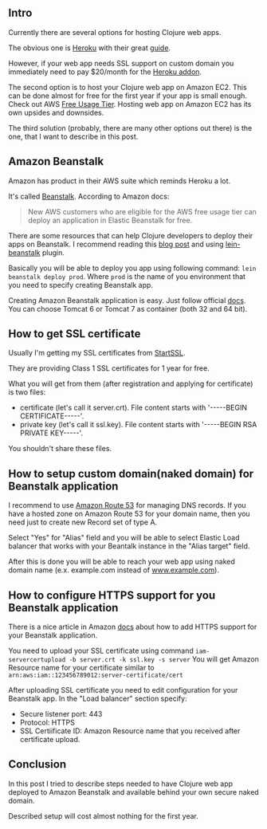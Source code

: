 <!--
name: Configure Clojure web app to run with HTTPS support on Amazon Beanstalk
description: Short guide how to deploy Clojure web app on Amazon Beanstalk with HTTPS support with almost no cost.
author: Anton Podviaznikov
author_email: anton@hashobject.com
author_url: http://hashobject.com/team/anton
author_github: podviaznikov
author_twitter: podviaznikov
author_avatar: /images/anton-avatar.png
location: Guatemala City, Guatemala
date_created: 2013-06-03
date_modified: 2013-06-10
date_published: 2013-06-06
headline:
in_language: en
keywords: clojure, amazon beanstalk, https, ssl, aws, heroku, deploy, web app, amazon route 53, naked domain
discussion_url: https://github.com/hashobject/blog.hashobject.com/issues/1
canonical_url: http://blog.hashobject.com/clojure-webapp-with-https-support-on-amazon-beanstalk.html
-->
## Intro

Currently there are several options for hosting Clojure web apps.

The obvious one is [Heroku](http://heroku.com) with their great
[guide](https://devcenter.heroku.com/articles/clojure-web-application).

However, if your web app needs SSL support on custom domain you immediately need to pay $20/month
for the [Heroku addon](https://addons.heroku.com/ssl).


The second option is to host your Clojure web app on Amazon EC2. This can be done almost for free for
the first year if your app is small enough. Check out AWS [Free Usage Tier](http://aws.amazon.com/free/).
Hosting web app on Amazon EC2 has its own upsides and downsides.


The third solution (probably, there are many other options out there) is the one, that I want to describe in this post.


## Amazon Beanstalk

Amazon has product in their AWS suite which reminds Heroku a lot.

It's called [Beanstalk](http://aws.amazon.com/elasticbeanstalk/). According to Amazon docs:

>New AWS customers who are eligible for the AWS free usage tier can deploy an application in Elastic Beanstalk for free.


There are some resources that can help Clojure developers to deploy their apps on Beanstalk.
I recommend reading this [blog post](http://www.ctdean.com/2012/04/10/aws-beanstalk-on-clojure.html) and using
[lein-beanstalk](https://github.com/weavejester/lein-beanstalk) plugin.

Basically you will be able to deploy you app using following command: `lein beanstalk deploy prod`.
Where `prod` is the name of you environment that you need to specify creating Beanstalk app.

Creating Amazon Beanstalk application is easy. Just follow official [docs](http://docs.aws.amazon.com/elasticbeanstalk/latest/dg/create_deploy_Java.html).
You can choose Tomcat 6 or Tomcat 7 as container (both 32 and 64 bit).


## How to get SSL certificate

Usually I'm getting my SSL certificates from [StartSSL](http://www.startssl.com/).

They are providing Class 1 SSL certificates for 1 year for free.

What you will get from them (after registration and applying for certificate) is two files:

  * certificate (let's call it server.crt).
    File content starts with '-----BEGIN CERTIFICATE-----'.
  * private key (let's call it ssl.key).
    File content starts with '-----BEGIN RSA PRIVATE KEY-----'.

You shouldn't share these files.


## How to setup custom domain(naked domain) for Beanstalk application

I recommend to use [Amazon Route 53](http://aws.amazon.com/route53/) for managing DNS records.
If you have a hosted zone on Amazon Route 53 for your domain name, then you need just to create new Record set
of type A.

Select "Yes" for "Alias" field and you will be able to select Elastic Load balancer that works
with your Beantalk instance in the "Alias target" field.

After this is done you will be able to reach your web app using naked domain name (e.x. example.com instead of www.example.com).


## How to configure HTTPS support for you Beanstalk application

There is a nice article in Amazon [docs](http://docs.aws.amazon.com/elasticbeanstalk/latest/dg/configuring-https.html)
about how to add HTTPS support for your Beanstalk application.

You need to upload your SSL certificate using command
`iam-servercertupload -b server.crt -k ssl.key -s server`
You will get Amazon Resource name for your certificate similar to
`arn:aws:iam::123456789012:server-certificate/cert`

After uploading SSL certificate you need to edit configuration for your Beanstalk app.
In the "Load balancer" section specify:

  * Secure listener port: 443
  * Protocol: HTTPS
  * SSL Certiificate ID: Amazon Resource name that you received after certificate upload.


## Conclusion

In this post I tried to describe steps needed to have Clojure web app deployed to Amazon Beanstalk
and available behind your own secure naked domain.

Described setup will cost almost nothing for the first year.